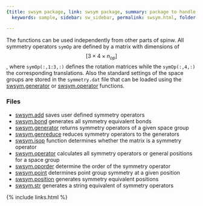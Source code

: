 ```yaml
---
{title: swsym package, link: swsym package, summary: package to handle symmetry operations,
  keywords: sample, sidebar: sw_sidebar, permalink: swsym.html, folder: swsym, mathjax: 'true'}

---
```

 
The functions can be used independently from other parts of spinw. All
symmetry operators `symOp` are defined by a matrix with dimensions of
$$[3\times 4\times n_{op}]$$, where `symOp(:,1:3,:)` defines the rotation
matrices while the `symOp(:,4,:)` the corresponding translations. Also
the standard settings of the space groups are stored in the
`symmetry.dat` file that can be loaded using the [swsym.generator](swsym_generator.html) or
[swsym.operator](swsym_operator.html) functions.
 
### Files
 
* [swsym.add](swsym_add.html) saves user defined symmetry operators
* [swsym.bond](swsym_bond.html) generates all symmetry equivalent bonds
* [swsym.generator](swsym_generator.html) returns symmetry operators of a given space group
* [swsym.genreduce](swsym_genreduce.html) reduces symmetry operators to the generators
* [swsym.isop](swsym_isop.html) function determines whether the matrix is a symmetry operator
* [swsym.operator](swsym_operator.html) calculates all symmetry operators or general positions for a space group
* [swsym.oporder](swsym_oporder.html) determine the order of the symmetry operator
* [swsym.point](swsym_point.html) determines point group symmetry at a given position
* [swsym.position](swsym_position.html) generates symmetry equivalent positions
* [swsym.str](swsym_str.html) generates a string equivalent of symmetry operators

{% include links.html %}
